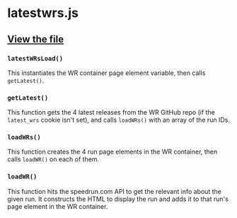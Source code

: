 # latestwrs.js

## [View the file](https://github.com/VRSpeedruns/VRSR/blob/master/vrsrassets/js/latestwrs.js)

### `latestWRsLoad()`

This instantiates the WR container page element variable, then calls `getLatest()`.

### `getLatest()`

This function gets the 4 latest releases from the WR GitHub repo (if the `latest_wrs` cookie isn't set), and calls `loadWRs()` with an array of the run IDs.

### `loadWRs()`

This function creates the 4 run page elements in the WR container, then calls `loadWR()` on each of them.

### `loadWR()`

This function hits the speedrun.com API to get the relevant info about the given run. It constructs the HTML to display the run and adds it to that run's page element in the WR container.